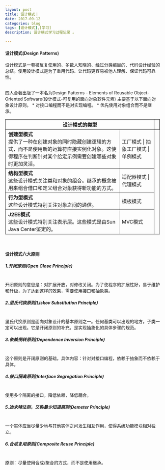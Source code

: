 ```yaml
---
layout: post
title: 设计模式丨
date: 2017-09-12
categories: blog
tags: [设计模式],[学习]
description: 设计模式学习过程记录 。

---
```


<h4>设计模式(Design Patterns)</h4>
<p>设计模式是一套被反复使用的、多数人知晓的、经过分类编目的、代码设计经验的总结。使用设计模式是为了重用代码、让代码更容易被他人理解、保证代码可靠性。</p>
<br/>
四人合著出版了一本名为Design Patterns - Elements of Reusable Object-Oriented Software(设计模式-可复用的面向对象软件元素)
主要基于以下面向对象设计原则。
*  对接口编程而不是对实现编程。
*  优先使用对象组合而不是继承。
<br/>

<table border="1" align="center">
    <th colspan="2">设计模式的类型</th>
    <th></th>
    <tr>
        <td><b>创建型模式</b><br/>提供了一种在创建对象的同时隐藏创建逻辑的方式，而不是使用新的运算符直接实例化对象。这使得程序在判断针对某个给定示例需要创建哪些对象时更加灵活。</td>
        <td>工厂模式 | 抽象工厂模式 | 单例模式</td>
    </tr>
    <tr>
        <td><b>结构型模式</b><br/>这些设计模式关注类和对象的组合。继承的概念被用来组合借口和定义组合对象获得新功能的方式。</td>
        <td>适配器模式 | 代理模式</td>
    </tr>
    <tr>
        <td><b>行为型模式</b><br/>这些设计模式特别关注对象之间的通信。</td>
        <td>模板模式</td>
    </tr>
    <tr>
        <td><b>J2EE模式</b><br/>这些设计模式特别关注表示层。这些模式是由Sun Java Center鉴定的。</td>
        <td>MVC模式</td>
    </tr>
</table>
<br/>
<h4>设计模式六大原则</h4>
<h5>1.开闭原则(Open Close Principle)</h5><br/>
开闭原则的意思是：对扩展开放，对修改关闭。为了使程序的扩展性好，易于维护和升级，为了达到这样的效果，需要使用接口和抽象类。

<h5>2.里氏代换原则(Liskov Substitution Principle)</h5><br/>
里氏代换原则是面向对象设计的基本原则之一。任何基类可以出现的地方，子类一定可以出现。它是开闭原则的补充，是实现抽象化的具体步骤的规范。

<h5>3.依赖倒转原则(Dependence Inversion Principle)</h5><br/>
这个原则是开闭原则的基础，具体内容：针对对接口编程，依赖于抽象而不依赖于具体。

<h5>4.接口隔离原则(Interface Segregation Principle)</h5><br/>
使用多个隔离的接口，降低依赖，降低耦合。

<h5>5.迪米特法则，又称最少知道原则(Demeter Principle)</h5><br/>
一个实体应当尽量少地与其他实体之间发生相互作用，使得系统功能模块相对独立。

<h5>6.合成复用原则(Composite Reuse Principle)</h5><br/>
原则：尽量使用合成/聚合的方式，而不是使用继承。


